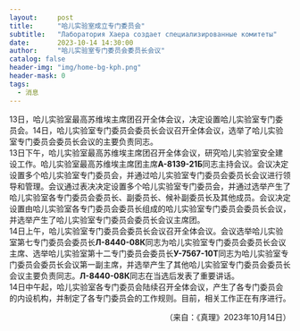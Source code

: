 ```yaml
---
layout:     post
title:      "哈儿实验室成立专门委员会"
subtitle:   "Лаборатория Хаера создает специализированные комитеты"
date:       2023-10-14 14:30:00
author:     "哈儿实验室专门委员会委员长会议"
catalog: false
header-img: "img/home-bg-kph.png"
header-mask: 0
tags:
  - 消息
---
```


13日，哈儿实验室最高苏维埃主席团召开全体会议，决定设置哈儿实验室专门委员会。14日，哈儿实验室专门委员会委员长会议召开全体会议，选举了哈儿实验室专门委员会委员长会议的主要负责同志。  
13日下午，哈儿实验室最高苏维埃主席团召开全体会议，研究哈儿实验室安全建设工作。哈儿实验室最高苏维埃主席团主席**А-8139-21Б**同志主持会议。会议决定设置多个哈儿实验室专门委员会，并通过哈儿实验室专门委员会委员长会议进行领导和管理。会议通过表决决定设置多个哈儿实验室专门委员会，并通过选举产生了哈儿实验室各专门委员会委员长、副委员长、候补副委员长及其他成员。会议决定设置由哈儿实验室各专门委员会委员长组成的哈儿实验室专门委员会委员长会议，并选举产生了哈儿实验室专门委员会委员长会议主席团。  
14日上午，哈儿实验室专门委员会委员长会议召开全体会议。会议选举哈儿实验室第七专门委员会委员长**Л-8440-08К**同志为哈儿实验室专门委员会委员长会议主席、选举哈儿实验室第十二专门委员会委员长**У-7567-10Т**同志为哈儿实验室专门委员会委员长会议第一副主席，并选举产生了其他哈儿实验室专门委员会委员长会议主要负责同志。**Л-8440-08К**同志在当选后发表了重要讲话。  
14日中午起，哈儿实验室各专门委员会陆续召开全体会议，产生了各专门委员会的内设机构，并制定了各专门委员会的工作规则。目前，相关工作正在有序进行。
<div style="text-align: right">（来自：《真理》2023年10月14日）</div>